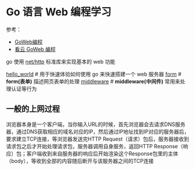 # Go 语言 Web 编程学习
参考：
* [GoWeb编程](https://github.com/astaxie/build-web-application-with-golang)
* [看云 GoWeb 编程](https://www.kancloud.cn/kancloud/web-application-with-golang)

go 使用 [net/http](https://pkg.go.dev/net/http) 标准库来实现基本的 web 功能

[hello_world](./hello_world/main.go) # 用于快速体验如何使用 go 来快速搭建一个 web 服务器
[form](./form/main.go) # **form(表单)** 描述网页表单的处理
[middleware](./middleware/README.md) # **middleware(中间件)** 常用来处理认证等行为

## 一般的上网过程
浏览器本身是一个客户端，当你输入URL的时候，首先浏览器会去请求DNS服务器，通过DNS获取相应的域名对应的IP，然后通过IP地址找到IP对应的服务器后，要求建立TCP连接，等浏览器发送完HTTP Request（请求）包后，服务器接收到请求包之后才开始处理请求包，服务器调用自身服务，返回HTTP Response（响应）包；客户端收到来自服务器的响应后开始渲染这个Response包里的主体（body），等收到全部的内容随后断开与该服务器之间的TCP连接